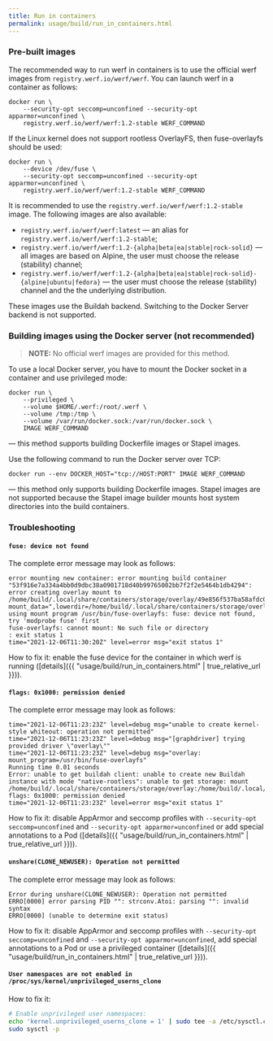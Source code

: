 ```yaml
---
title: Run in containers
permalink: usage/build/run_in_containers.html
---
```


### Pre-built images

<!-- reference https://werf.io/documentation/v1.2/advanced/ci_cd/run_in_container/how_it_works.html and https://werf.io/documentation/v1.2/advanced/ci_cd/run_in_container/use_docker_container.html -->

The recommended way to run werf in containers is to use the official werf images from `registry.werf.io/werf/werf`. You can launch werf in a container as follows:

```shell
docker run \
    --security-opt seccomp=unconfined --security-opt apparmor=unconfined \
    registry.werf.io/werf/werf:1.2-stable WERF_COMMAND
```

If the Linux kernel does not support rootless OverlayFS, then fuse-overlayfs should be used:

```shell
docker run \
    --device /dev/fuse \
    --security-opt seccomp=unconfined --security-opt apparmor=unconfined \
    registry.werf.io/werf/werf:1.2-stable WERF_COMMAND
```

It is recommended to use the `registry.werf.io/werf/werf:1.2-stable` image. The following images are also available:
- `registry.werf.io/werf/werf:latest` — an alias for `registry.werf.io/werf/werf:1.2-stable`;
- `registry.werf.io/werf/werf:1.2-{alpha|beta|ea|stable|rock-solid}` — all images are based on Alpine, the user must choose the release (stability) channel;
- `registry.werf.io/werf/werf:1.2-{alpha|beta|ea|stable|rock-solid}-{alpine|ubuntu|fedora}` — the user must choose the release (stability) channel and the the underlying distribution.

These images use the Buildah backend. Switching to the Docker Server backend is not supported.

### Building images using the Docker server (not recommended)

> **NOTE:** No official werf images are provided for this method.

To use a local Docker server, you have to mount the Docker socket in a container and use privileged mode:

```shell
docker run \
    --privileged \
    --volume $HOME/.werf:/root/.werf \
    --volume /tmp:/tmp \
    --volume /var/run/docker.sock:/var/run/docker.sock \
    IMAGE WERF_COMMAND
```

— this method supports building Dockerfile images or Stapel images.

Use the following command to run the Docker server over TCP:

```shell
docker run --env DOCKER_HOST="tcp://HOST:PORT" IMAGE WERF_COMMAND
```

— this method only supports building Dockerfile images. Stapel images are not supported because the Stapel image builder mounts host system directories into the build containers.

### Troubleshooting

<!-- reference https://werf.io/documentation/v1.2/advanced/ci_cd/run_in_container/how_it_works.html#troubleshooting -->

#### `fuse: device not found`

The complete error message may look as follows:

```
error mounting new container: error mounting build container "53f916e7a334a4bb0d9dbc38a0901718d40b99765002bb7f2f2e5464b1db4294": error creating overlay mount to /home/build/.local/share/containers/storage/overlay/49e856f537ba58afdc09137291133994cd1305e40df72c4fab43077cbd405477/merged, mount_data=",lowerdir=/home/build/.local/share/containers/storage/overlay/l/Z5GEVIFIIQ7H262DYUTX3YOVR6:/home/build/.local/share/containers/storage/overlay/l/PJBBW6UNUNGI37IX6R3LDNPX3J:/home/build/.local/share/containers/storage/overlay/l/MUYSUONLQVE4CJMQVDCH2UBAVQ:/home/build/.local/share/containers/storage/overlay/l/67JHKJDCKBTI4R3Q5S5YG44AD3:/home/build/.local/share/containers/storage/overlay/l/3S72G4SWKDXILGANUOCESP5LDK,upperdir=/home/build/.local/share/containers/storage/overlay/49e856f537ba58afdc09137291133994cd1305e40df72c4fab43077cbd405477/diff,workdir=/home/build/.local/share/containers/storage/overlay/49e856f537ba58afdc09137291133994cd1305e40df72c4fab43077cbd405477/work,volatile": using mount program /usr/bin/fuse-overlayfs: fuse: device not found, try 'modprobe fuse' first
fuse-overlayfs: cannot mount: No such file or directory
: exit status 1
time="2021-12-06T11:30:20Z" level=error msg="exit status 1"
```

How to fix it: enable the fuse device for the container in which werf is running ([details]({{ "usage/build/run_in_containers.html" | true_relative_url }})).

#### `flags: 0x1000: permission denied`

The complete error message may look as follows:

```
time="2021-12-06T11:23:23Z" level=debug msg="unable to create kernel-style whiteout: operation not permitted"
time="2021-12-06T11:23:23Z" level=debug msg="[graphdriver] trying provided driver \"overlay\""
time="2021-12-06T11:23:23Z" level=debug msg="overlay: mount_program=/usr/bin/fuse-overlayfs"
Running time 0.01 seconds
Error: unable to get buildah client: unable to create new Buildah instance with mode "native-rootless": unable to get storage: mount /home/build/.local/share/containers/storage/overlay:/home/build/.local/share/containers/storage/overlay, flags: 0x1000: permission denied
time="2021-12-06T11:23:23Z" level=error msg="exit status 1"
```

How to fix it: disable AppArmor and seccomp profiles with `--security-opt seccomp=unconfined` and `--security-opt apparmor=unconfined` or add special annotations to a Pod ([details]({{ "usage/build/run_in_containers.html" | true_relative_url }})).

#### `unshare(CLONE_NEWUSER): Operation not permitted`

The complete error message may look as follows:

```
Error during unshare(CLONE_NEWUSER): Operation not permitted
ERRO[0000] error parsing PID "": strconv.Atoi: parsing "": invalid syntax
ERRO[0000] (unable to determine exit status)
```

How to fix it: disable AppArmor and seccomp profiles with `--security-opt seccomp=unconfined` and `--security-opt apparmor=unconfined`, add special annotations to a Pod or use a privileged container ([details]({{ "usage/build/run_in_containers.html" | true_relative_url }})).

#### `User namespaces are not enabled in /proc/sys/kernel/unprivileged_userns_clone`

How to fix it:
```bash
# Enable unprivileged user namespaces:
echo 'kernel.unprivileged_userns_clone = 1' | sudo tee -a /etc/sysctl.conf
sudo sysctl -p
```